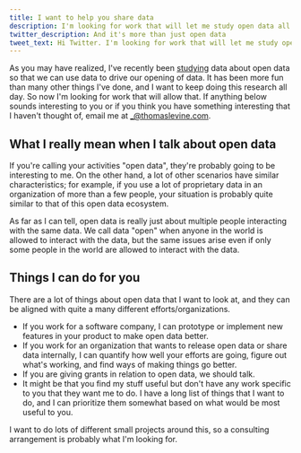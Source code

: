 ```yaml
---
title: I want to help you share data
description: I'm looking for work that will let me study open data all day.
twitter_description: And it's more than just open data
tweet_text: Hi Twitter. I'm looking for work that will let me study open data all day.
---
```

As you may have realized, I've recently been [studying](/open-data)
data about open data so that we can use data to drive our opening of
data. It has been more fun than many other things I've done, and I
want to keep doing this research all day. So now I'm looking for work
that will allow that. If anything below sounds interesting to you or
if you think you have something interesting that I haven't thought of,
email me at [\_@thomaslevine.com](mailto:_@thomaslevine.com).

## What I really mean when I talk about open data
If you're calling your activities "open data", they're probably going
to be interesting to me. On the other hand, a lot of other scenarios
have similar characteristics; for example, if you use a lot of proprietary data
in an organization of more than a few people, your situation is
probably quite similar to that of this open data ecosystem.

As far as I can tell, open data is really just about multiple people
interacting with the same data. We call data "open" when anyone in the
world is allowed to interact with the data, but the same issues arise
even if only some people in the world are allowed to interact with the data.

## Things I can do for you
There are a lot of things about open data that I want to look at,
and they can be aligned with quite a many different efforts/organizations.

* If you work for a software company, I can prototype or implement new
    features in your product to make open data better.
* If you work for an organization that wants to release open data
    or share data internally,
    I can quantify how well your efforts are going, figure out what's
    working, and find ways of making things go better.
* If you are giving grants in relation to open data, we should talk.
* It might be that you find my stuff useful but don't have any work
    specific to you that they want me to do. I have a long list of things
    that I want to do, and I can prioritize them somewhat based on what
    would be most useful to you.

I want to do lots of different small projects around this, so a
consulting arrangement is probably what I'm looking for.
